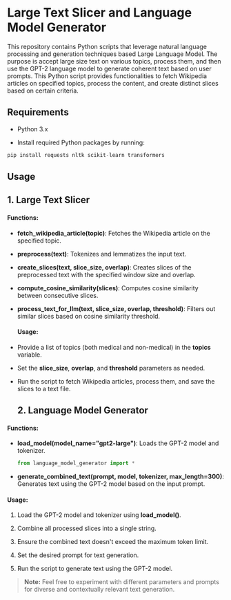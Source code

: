 # Large Text Slicer and Language Model Generator
This repository contains Python scripts that leverage natural language processing and generation techniques based Large Language Model. The purpose is accept large size text on various topics, process them, and then use the GPT-2 language model to generate coherent text based on user prompts. This Python script provides functionalities to fetch Wikipedia articles on specified topics, process the content, and create distinct slices based on certain criteria.
## Requirements
- Python 3.x
* Install required Python packages by running:
  
```python
pip install requests nltk scikit-learn transformers
```
## Usage

## 1. Large Text Slicer 

#### Functions:
- **fetch_wikipedia_article(topic)**: Fetches the Wikipedia article on the specified topic.
* **preprocess(text)**: Tokenizes and lemmatizes the input text.
+ **create_slices(text, slice_size, overlap)**: Creates slices of the preprocessed text with the specified window size and overlap.
* **compute_cosine_similarity(slices)**: Computes cosine similarity between consecutive slices.
- **process_text_for_llm(text, slice_size, overlap, threshold)**: Filters out similar slices based on cosine similarity threshold.
  #### Usage:
- Provide a list of topics (both medical and non-medical) in the **topics** variable.
* Set the **slice_size**, **overlap**, and **threshold** parameters as needed.
+ Run the script to fetch Wikipedia articles, process them, and save the slices to a text file.
  ## 2. Language Model Generator
#### Functions:
- **load_model(model_name="gpt2-large")**: Loads the GPT-2 model and tokenizer.
   ~~~python
   from language_model_generator import *
    ~~~
* **generate_combined_text(prompt, model, tokenizer, max_length=300)**: Generates text using the GPT-2 model based on the input prompt.
#### Usage:
1. Load the GPT-2 model and tokenizer using **load_model()**.
  
1. Combine all processed slices into a single string.
1. Ensure the combined text doesn't exceed the maximum token limit.
1. Set the desired prompt for text generation.
1. Run the script to generate text using the GPT-2 model.
> **Note:** Feel free to experiment with different parameters and prompts for diverse and contextually relevant text generation.
  
  
